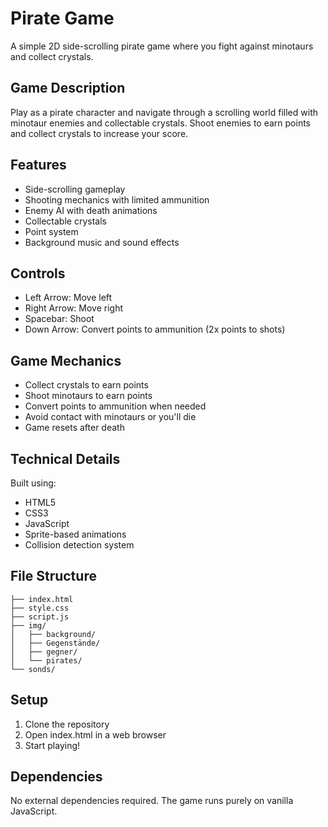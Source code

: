 # Pirate Game

A simple 2D side-scrolling pirate game where you fight against minotaurs and collect crystals.

## Game Description

Play as a pirate character and navigate through a scrolling world filled with minotaur enemies and collectable crystals. Shoot enemies to earn points and collect crystals to increase your score.

## Features

- Side-scrolling gameplay
- Shooting mechanics with limited ammunition
- Enemy AI with death animations
- Collectable crystals
- Point system
- Background music and sound effects

## Controls

- Left Arrow: Move left
- Right Arrow: Move right
- Spacebar: Shoot
- Down Arrow: Convert points to ammunition (2x points to shots)

## Game Mechanics

- Collect crystals to earn points
- Shoot minotaurs to earn points
- Convert points to ammunition when needed
- Avoid contact with minotaurs or you'll die
- Game resets after death

## Technical Details

Built using:
- HTML5
- CSS3
- JavaScript
- Sprite-based animations
- Collision detection system

## File Structure

```
├── index.html
├── style.css
├── script.js
├── img/
│   ├── background/
│   ├── Gegenstände/
│   ├── gegner/
│   └── pirates/
└── sonds/
```

## Setup

1. Clone the repository
2. Open index.html in a web browser
3. Start playing!

## Dependencies

No external dependencies required. The game runs purely on vanilla JavaScript.